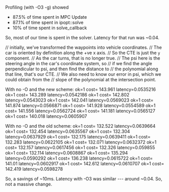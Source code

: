 Profiling (with -O3 -g) showed
- 87.5% of time spent in MPC Update
- 87.1% of time spent in ipopt::solve
- 10% of time spent in solve_callback

So, most of our time is spent in the solver. Latency for that run was ~0.04.

// initially, we've transformed the waypoints into vehicle coordinates.
// The car is oriented by definition along the +ve x axis.
// So the CTE is just the `y` component.
// As the car turns, that is no longer true.
// The psi here is the steering angle in the car's coordinate system, so
// if we find the angle perpendicular to psi, and then find the distance to
// the polynomial along that line, that's our CTE.
// We also need to know our error in psi, which we could obtain from the
// slope of the polynomial at the intersection point.

With no -O and the new scheme:
ok=1 cost= 143.961 latency=0.0535216
ok=1 cost= 143.289 latency=0.0542186
ok=1 cost= 142.802 latency=0.0543023
ok=1 cost= 142.041 latency=0.0569023
ok=1 cost= 141.874 latency=0.0566871
ok=1 cost= 141.928 latency=0.0554589
ok=1 cost= 141.556 latency=0.0562724
ok=1 cost= 141.181 latency=0.0565127
ok=1 cost= 140.018 latency=0.0605907

With no -O and the old scheme:
ok=1 cost= 132.522 latency=0.0639664
ok=1 cost= 132.454 latency=0.0635567
ok=1 cost= 132.304 latency=0.0637929
ok=1 cost= 132.175 latency=0.0639411
ok=1 cost= 132.283 latency=0.0622105
ok=1 cost= 132.071 latency=0.0632372
ok=1 cost= 132.157 latency=0.0617456
ok=1 cost= 132.326 latency=0.059855
ok=1 cost= 132.114 latency=0.0608867
ok=1 cost= 135.294 latency=0.0590292
ok=1 cost= 136.238 latency=0.0615722
ok=1 cost=  141.01 latency=0.0602917
ok=1 cost= 142.612 latency=0.0610707
ok=1 cost= 142.419 latency=0.0598278

So, a savings of ~10ms. Latency with -O3 was similar --- around ~0.04. So, not
a massive change.
